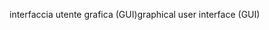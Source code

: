 <span data-ttu-id="a7d0a-101">interfaccia utente grafica (GUI)</span><span class="sxs-lookup"><span data-stu-id="a7d0a-101">graphical user interface (GUI)</span></span>